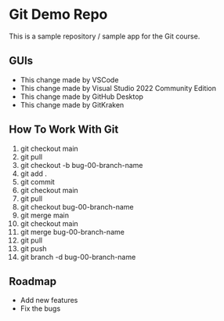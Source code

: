 # Git Demo Repo
This is a sample repository / sample app for the Git course.

## GUIs
* This change made by VSCode
* This change made by Visual Studio 2022 Community Edition
* This change made by GitHub Desktop
* This change made by GitKraken

## How To Work With Git
01. git checkout main
02. git pull
03. git checkout -b bug-00-branch-name
04. git add .
05. git commit
06. git checkout main
07. git pull
08. git checkout bug-00-branch-name
09. git merge main
10. git checkout main
11. git merge bug-00-branch-name
12. git pull
13. git push
14. git branch -d bug-00-branch-name

## Roadmap
* Add new features
* Fix the bugs